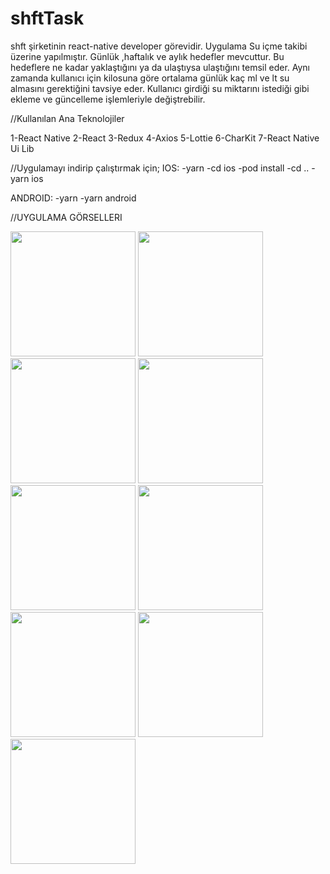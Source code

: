 # shftTask 
shft şirketinin react-native developer görevidir. Uygulama Su içme takibi üzerine yapılmıştır.  Günlük ,haftalık ve aylık hedefler mevcuttur.  Bu hedeflere ne kadar yaklaştığını ya da ulaştıysa ulaştığını temsil eder. 
Aynı zamanda kullanıcı için kilosuna göre ortalama günlük kaç ml ve lt su almasını gerektiğini tavsiye eder.
Kullanıcı girdiği su miktarını istediği gibi ekleme ve güncelleme işlemleriyle değiştrebilir.

 //Kullanılan Ana Teknolojiler
 
 1-React Native
 2-React
 3-Redux
 4-Axios
 5-Lottie
 6-CharKit
 7-React Native Ui Lib
 
 //Uygulamayı indirip çalıştırmak için;
 IOS:
  -yarn 
  -cd ios
  -pod install
  -cd ..
  -yarn ios
  
  ANDROID:
  -yarn
  -yarn android
  
  //UYGULAMA GÖRSELLERI
  
  
  
  
<img src="https://github.com/ceylanbusra/shftTask/blob/main/screenShot/1.png" width="200" />
<img src="https://github.com/ceylanbusra/shftTask/blob/main/screenShot/2.png" width="200" />
<img src="https://github.com/ceylanbusra/shftTask/blob/main/screenShot/3.png" width="200" />
<img src="https://github.com/ceylanbusra/shftTask/blob/main/screenShot/4.png" width="200" />
<img src="https://github.com/ceylanbusra/shftTask/blob/main/screenShot/5.png" width="200" />
<img src="https://github.com/ceylanbusra/shftTask/blob/main/screenShot/6.png" width="200" />
<img src="https://github.com/ceylanbusra/shftTask/blob/main/screenShot/7.png" width="200" />
<img src="https://github.com/ceylanbusra/shftTask/blob/main/screenShot/8.png" width="200" />
<img src="https://github.com/ceylanbusra/shftTask/blob/main/screenShot/9.png" width="200" />










  
